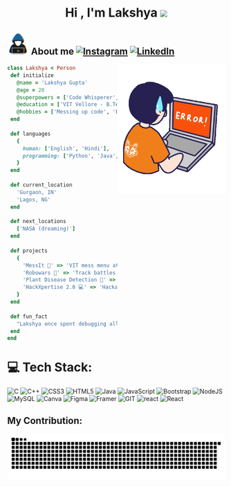 <h1 align="center">Hi , I'm Lakshya <img src="https://media.giphy.com/media/hvRJCLFzcasrR4ia7z/giphy.gif" width="35"></h1> 

## <picture><img src = "https://github.com/2005lakshya/2005lakshya/blob/main/about_me.gif" width = 50px></picture> About me [![Instagram](https://img.shields.io/badge/Instagram-%23E4405F.svg?logo=Instagram&logoColor=white)](https://instagram.com/__lakshya2005) [![LinkedIn](https://img.shields.io/badge/LinkedIn-%230077B5.svg?logo=linkedin&logoColor=white)](https://www.linkedin.com/in/lakshya-gupta2005/) <picture> 



<img align="right" src="https://github.com/2005lakshya/2005lakshya/blob/main/IDEs.gif" width = 250px></picture>
 ```ruby
 class Lakshya < Person
  def initialize
    @name = 'Lakshya Gupta'
    @age = 20
    @superpowers = ['Code Whisperer', 'All-Nighter Programmer', 'Snack Connoisseur']
    @education = ['VIT Vellore - B.Tech CSE (Data Science Specialization)']
    @hobbies = ['Messing up code', 'Eating Maggi at 2 AM']
  end

  def languages
    {
      human: ['English', 'Hindi'],
      programming: ['Python', 'Java', 'SQL', 'C++', 'Flutter']
    }
  end

  def current_location
    'Gurgaon, IN'
    'Lagos, NG'
  end

  def next_locations
    ['NASA (dreaming)']
  end

  def projects
    {
      'MessIt 🍲' => 'VIT mess menu at your fingertips.',
      'Robowars 🤖' => 'Track battles & participants easily.',
      'Plant Disease Detection 🌱' => 'Spot plant diseases fast.',
      'HackXpertise 2.0 💻' => 'Hackathon portal for smooth chaos.'
    }
  end

  def fun_fact
    "Lakshya once spent debugging all night… and the culprit was a single semicolon. 🐛💻"
  end
end

 ```
  
# 💻 Tech Stack:
![C](https://img.shields.io/badge/c-%2300599C.svg?style=for-the-badge&logo=c&logoColor=white) ![C++](https://img.shields.io/badge/c++-%2300599C.svg?style=for-the-badge&logo=c%2B%2B&logoColor=white) ![CSS3](https://img.shields.io/badge/css3-%231572B6.svg?style=for-the-badge&logo=css3&logoColor=white) ![HTML5](https://img.shields.io/badge/html5-%23E34F26.svg?style=for-the-badge&logo=html5&logoColor=white) ![Java](https://img.shields.io/badge/java-%23ED8B00.svg?style=for-the-badge&logo=openjdk&logoColor=white) ![JavaScript](https://img.shields.io/badge/javascript-%23323330.svg?style=for-the-badge&logo=javascript&logoColor=%23F7DF1E) ![Bootstrap](https://img.shields.io/badge/bootstrap-%238511FA.svg?style=for-the-badge&logo=bootstrap&logoColor=white) ![NodeJS](https://img.shields.io/badge/node.js-6DA55F?style=for-the-badge&logo=node.js&logoColor=white) ![MySQL](https://img.shields.io/badge/mysql-%2300000f.svg?style=for-the-badge&logo=mysql&logoColor=white) ![Canva](https://img.shields.io/badge/Canva-%2300C4CC.svg?style=for-the-badge&logo=Canva&logoColor=white) ![Figma](https://img.shields.io/badge/figma-%23F24E1E.svg?style=for-the-badge&logo=figma&logoColor=white) ![Framer](https://img.shields.io/badge/Framer-black?style=for-the-badge&logo=framer&logoColor=blue) ![GIT](https://img.shields.io/badge/Git-fc6d26?style=for-the-badge&logo=git&logoColor=white) ![react](https://img.shields.io/badge/Flutter-blue?style=for-the-badge&logo=flutter&logoColor=white) ![React](https://img.shields.io/badge/React-black?style=for-the-badge&logo=react&logoColor=61DAFB)


## My Contribution:
<p align="center">
<picture>
  <source media="(prefers-color-scheme: dark)" srcset="https://github.com/2005lakshya/2005lakshya/blob/output/github-snake-dark.svg">
  <source media="(prefers-color-scheme: light)" srcset="https://github.com/2005lakshya/2005lakshya/blob/output/github-snake.svg">
  <img src="https://github.com/2005lakshya/2005lakshya/blob/output/github-snake-dark.svg">
</picture>
